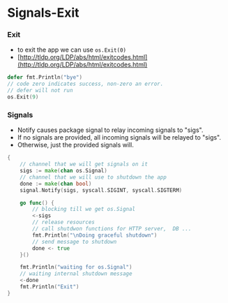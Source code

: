 # Signals-Exit

### Exit

* &#x20;to exit the app we can use `os.Exit(0)`
* [http://tldp.org/LDP/abs/html/exitcodes.html](http://tldp.org/LDP/abs/html/exitcodes.html)

```go
defer fmt.Println("bye")
// code zero indicates success, non-zero an error.
// defer will not run
os.Exit(9)
```

### Signals

* Notify causes package signal to relay incoming signals to "sigs".
* If no signals are provided, all incoming signals will be relayed to "sigs".
* Otherwise, just the provided signals will.

```go
{
	// channel that we will get signals on it
	sigs := make(chan os.Signal)
	// channel that we will use to shutdown the app
	done := make(chan bool)
	signal.Notify(sigs, syscall.SIGINT, syscall.SIGTERM)

	go func() {
		// blocking till we get os.Signal
		<-sigs
		// release resources
		// call shutdwon functions for HTTP server,  DB ...
		fmt.Println("\nDoing graceful shutdown")
		// send message to shutdown
		done <- true
	}()

	fmt.Println("waiting for os.Signal")
	// waiting internal shutdown message
	<-done
	fmt.Println("Exit")
}
```
